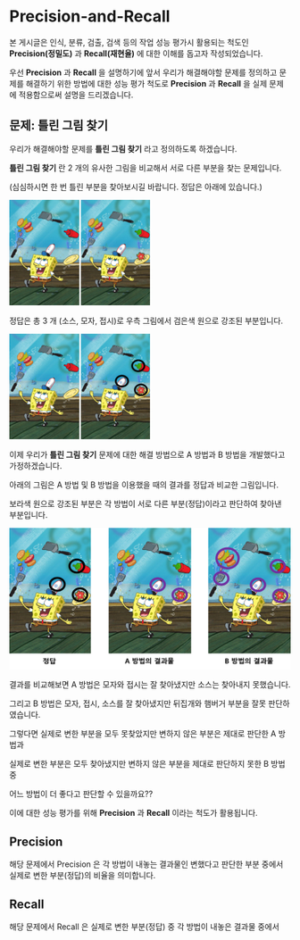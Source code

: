# Precision-and-Recall

본 게시글은 인식, 분류, 검출, 검색 등의 작업 성능 평가시 활용되는 척도인 **Precision(정밀도)** 과 **Recall(재현율)** 에 대한 이해를 돕고자 작성되었습니다.

우선 **Precision** 과 **Recall** 을 설명하기에 앞서 우리가 해결해야할 문제를 정의하고 문제를 해결하기 위한 방법에 대한 성능 평가 척도로 **Precision** 과 **Recall** 을 실제 문제에 적용함으로써 설명을 드리겠습니다.

## 문제: 틀린 그림 찾기

우리가 해결해야할 문제를 **틀린 그림 찾기** 라고 정의하도록 하겠습니다.

**틀린 그림 찾기** 란 2 개의 유사한 그림을 비교해서 서로 다른 부분을 찾는 문제입니다.

(심심하시면 한 번 틀린 부분을 찾아보시길 바랍니다. 정답은 아래에 있습니다.)

<img src="./figures/sponge.jpg" width="50%">

정답은 총 3 개 (소스, 모자, 접시)로 우측 그림에서 검은색 원으로 강조된 부분입니다.

<img src="./figures/answer.png" width="50%">

이제 우리가 **틀린 그림 찾기** 문제에 대한 해결 방법으로 A 방법과 B 방법을 개발했다고 가정하겠습니다.

아래의 그림은 A 방법 및 B 방법을 이용했을 때의 결과를 정답과 비교한 그림입니다. 

보라색 원으로 강조된 부분은 각 방법이 서로 다른 부분(정답)이라고 판단하여 찾아낸 부분입니다.

![results](./figures/results.png)

결과를 비교해보면 A 방법은 모자와 접시는 잘 찾아냈지만 소스는 찾아내지 못했습니다. 

그리고 B 방법은 모자, 접시, 소스를 잘 찾아냈지만 뒤집개와 햄버거 부분을 잘못 판단하였습니다.

그렇다면 실제로 변한 부분을 모두 못찾았지만 변하지 않은 부분은 제대로 판단한 A 방법과 

실제로 변한 부분은 모두 찾아냈지만 변하지 않은 부분을 제대로 판단하지 못한 B 방법 중 

어느 방법이 더 좋다고 판단할 수 있을까요??

이에 대한 성능 평가를 위해 **Precision** 과 **Recall** 이라는 척도가 활용됩니다.

## Precision

해당 문제에서 Precision 은 각 방법이 내놓는 결과물인 변했다고 판단한 부분 중에서 실제로 변한 부분(정답)의 비율을 의미합니다.

## Recall

해당 문제에서 Recall 은 실제로 변한 부분(정답) 중 각 방법이 내놓은 결과물 중에서 
